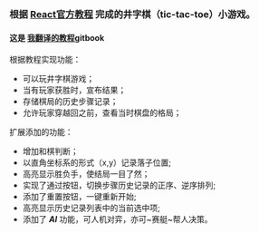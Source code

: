 ### 根据 [React官方教程](https://facebook.github.io/react/tutorial/tutorial.html) 完成的井字棋（tic-tac-toe）小游戏。
#### 这是 [我翻译的教程](https://beijiyang.github.io/react-tutorial-translation/)gitbook


根据教程实现功能：
* 可以玩井字棋游戏；
* 当有玩家获胜时，宣布结果；
* 存储棋局的历史步骤记录；
* 允许玩家穿越回之前，查看当时棋盘的格局；

扩展添加的功能：
* 增加和棋判断；
* 以直角坐标系的形式（x,y）记录落子位置;
* 高亮显示胜负手，使结局一目了然；
* 实现了通过按钮，切换步骤历史记录的正序、逆序排列;
* 添加了重置按钮，一键重新开始;
* 高亮显示历史记录列表中的当前选中项;
* 添加了 ***AI*** 功能，可人机对弈，亦可~赛艇~帮人决策。
